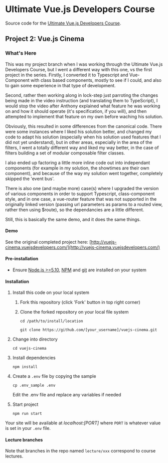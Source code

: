 # Ultimate Vue.js Developers Course

Source code for the [Ultimate Vue.js Developers Course](http://bit.ly/2mPK8ny).

## Project 2: Vue.js Cinema

### What's Here

This was my project branch when I was working through the Ultimate Vue.js Developers Course, but I went a different way with this one, vs the first project in the series. Firstly, I converted it to Typescript and Vue-Component with class based components, mostly to see if I could, and also to gain some experience in that type of development.

Second, rather then working along in lock-step just parroting the changes being made in the video instruction (and translating them to TypeScript), I would stop the video after Anthony explained what feature he was working on and how it should operate (it's specification, if you will), and then attempted to implement that feature on my own before waching his solution.

Obviously, this resulted in some differences from the canonical code.  There were some instances where I liked his solution better, and changed my code to adapt his solution (especially when his solution used features that I did not yet understand), but in other areas, especially in the area of the filters, I went a totally different way and liked my way better, in the case of filters building a set of modular composable filter classes.

I also ended up factoring a little more inline code out into independant components (for example in my solution, the showtimes are their own component), and because of the way my solution went together, completely skipped the 'event bus'.

There is also one (and maybe more) case(s) where I upgraded the version of various components in order to support Typescript, class-component style, and in one case, a vue-router feature that was not supported in the originally linked version (passing url parameters as params to a routed view, rather then using $route), so the dependancies are a little different.

Still, this is basically the same demo, and it does the same things.

#### Demo

See the original completed project here: [http://vuejs-cinema.vuejsdevelopers.com/](http://vuejs-cinema.vuejsdevelopers.com/)

#### Pre-installation

- Ensure [Node.js  >=5.10](https://nodejs.org/en/download/), [NPM](https://docs.npmjs.com) and [git](https://git-scm.com/book/en/v2/Getting-Started-Installing-Git) are installed on your system

#### Installation

1. Install this code on your local system
    
    1. Fork this repository (click 'Fork' button in top right corner)
    2. Clone the forked repository on your local file system
    
        ```
        cd /path/to/install/location
        
        git clone https://github.com/[your_username]/vuejs-cinema.git
        ```  
   
2. Change into directory

    ```
    cd vuejs-cinema
    ```
    
3. Install dependencies

    ```
    npm install
    ```

4. Create a `.env` file by copying the sample

    ```
    cp .env_sample .env
    ```
    
    Edit the .env file and replace any variables if needed
    
5. Start project

    ```
    npm run start
    ```

Your site will be available at *localhost:[PORT]* where `PORT` is whatever value is set in your `.env` file.

#### Lecture branches

Note that branches in the repo named `lecture/xxx` correspond to course lectures.

